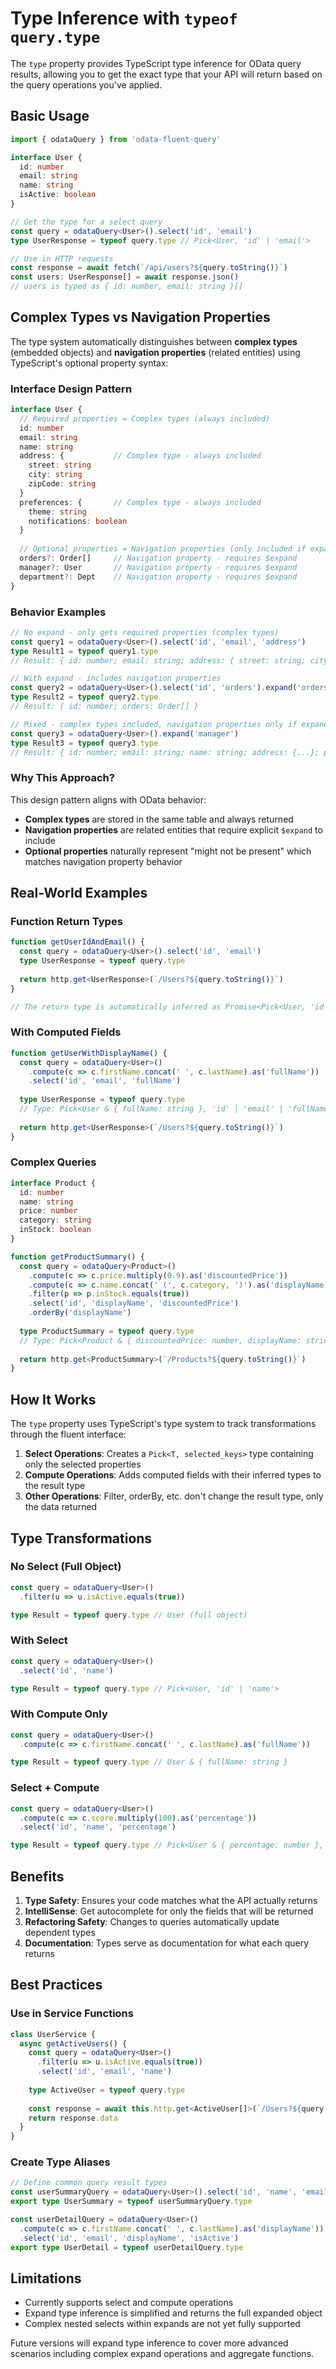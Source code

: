 # Type Inference with `typeof query.type`

The `type` property provides TypeScript type inference for OData query results, allowing you to get the exact type that your API will return based on the query operations you've applied.

## Basic Usage

```ts
import { odataQuery } from 'odata-fluent-query'

interface User {
  id: number
  email: string
  name: string
  isActive: boolean
}

// Get the type for a select query
const query = odataQuery<User>().select('id', 'email')
type UserResponse = typeof query.type // Pick<User, 'id' | 'email'>

// Use in HTTP requests
const response = await fetch(`/api/users?${query.toString()}`)
const users: UserResponse[] = await response.json()
// users is typed as { id: number, email: string }[]
```

## Complex Types vs Navigation Properties

The type system automatically distinguishes between **complex types** (embedded objects) and **navigation properties** (related entities) using TypeScript's optional property syntax:

### Interface Design Pattern

```ts
interface User {
  // Required properties = Complex types (always included)
  id: number
  email: string
  name: string
  address: {           // Complex type - always included
    street: string
    city: string
    zipCode: string
  }
  preferences: {       // Complex type - always included
    theme: string
    notifications: boolean
  }
  
  // Optional properties = Navigation properties (only included if expanded)
  orders?: Order[]     // Navigation property - requires $expand
  manager?: User       // Navigation property - requires $expand
  department?: Dept    // Navigation property - requires $expand
}
```

### Behavior Examples

```ts
// No expand - only gets required properties (complex types)
const query1 = odataQuery<User>().select('id', 'email', 'address')
type Result1 = typeof query1.type
// Result: { id: number; email: string; address: { street: string; city: string; zipCode: string } }

// With expand - includes navigation properties
const query2 = odataQuery<User>().select('id', 'orders').expand('orders')
type Result2 = typeof query2.type 
// Result: { id: number; orders: Order[] }

// Mixed - complex types included, navigation properties only if expanded
const query3 = odataQuery<User>().expand('manager')
type Result3 = typeof query3.type
// Result: { id: number; email: string; name: string; address: {...}; preferences: {...}; manager: User }
```

### Why This Approach?

This design pattern aligns with OData behavior:
- **Complex types** are stored in the same table and always returned
- **Navigation properties** are related entities that require explicit `$expand` to include
- **Optional properties** naturally represent "might not be present" which matches navigation property behavior

## Real-World Examples

### Function Return Types

```ts
function getUserIdAndEmail() {
  const query = odataQuery<User>().select('id', 'email')
  type UserResponse = typeof query.type
  
  return http.get<UserResponse>(`/Users?${query.toString()}`)
}

// The return type is automatically inferred as Promise<Pick<User, 'id' | 'email'>[]>
```

### With Computed Fields

```ts
function getUserWithDisplayName() {
  const query = odataQuery<User>()
    .compute(c => c.firstName.concat(' ', c.lastName).as('fullName'))
    .select('id', 'email', 'fullName')
  
  type UserResponse = typeof query.type
  // Type: Pick<User & { fullName: string }, 'id' | 'email' | 'fullName'>
  
  return http.get<UserResponse>(`/Users?${query.toString()}`)
}
```

### Complex Queries

```ts
interface Product {
  id: number
  name: string
  price: number
  category: string
  inStock: boolean
}

function getProductSummary() {
  const query = odataQuery<Product>()
    .compute(c => c.price.multiply(0.9).as('discountedPrice'))
    .compute(c => c.name.concat(' (', c.category, ')').as('displayName'))
    .filter(p => p.inStock.equals(true))
    .select('id', 'displayName', 'discountedPrice')
    .orderBy('displayName')
  
  type ProductSummary = typeof query.type
  // Type: Pick<Product & { discountedPrice: number, displayName: string }, 'id' | 'displayName' | 'discountedPrice'>
  
  return http.get<ProductSummary>(`/Products?${query.toString()}`)
}
```

## How It Works

The `type` property uses TypeScript's type system to track transformations through the fluent interface:

1. **Select Operations**: Creates a `Pick<T, selected_keys>` type containing only the selected properties
2. **Compute Operations**: Adds computed fields with their inferred types to the result type
3. **Other Operations**: Filter, orderBy, etc. don't change the result type, only the data returned

## Type Transformations

### No Select (Full Object)

```ts
const query = odataQuery<User>()
  .filter(u => u.isActive.equals(true))

type Result = typeof query.type // User (full object)
```

### With Select

```ts
const query = odataQuery<User>()
  .select('id', 'name')

type Result = typeof query.type // Pick<User, 'id' | 'name'>
```

### With Compute Only

```ts
const query = odataQuery<User>()
  .compute(c => c.firstName.concat(' ', c.lastName).as('fullName'))

type Result = typeof query.type // User & { fullName: string }
```

### Select + Compute

```ts
const query = odataQuery<User>()
  .compute(c => c.score.multiply(100).as('percentage'))
  .select('id', 'name', 'percentage')

type Result = typeof query.type // Pick<User & { percentage: number }, 'id' | 'name' | 'percentage'>
```

## Benefits

1. **Type Safety**: Ensures your code matches what the API actually returns
2. **IntelliSense**: Get autocomplete for only the fields that will be returned
3. **Refactoring Safety**: Changes to queries automatically update dependent types
4. **Documentation**: Types serve as documentation for what each query returns

## Best Practices

### Use in Service Functions

```ts
class UserService {
  async getActiveUsers() {
    const query = odataQuery<User>()
      .filter(u => u.isActive.equals(true))
      .select('id', 'email', 'name')
    
    type ActiveUser = typeof query.type
    
    const response = await this.http.get<ActiveUser[]>(`/Users?${query.toString()}`)
    return response.data
  }
}
```

### Create Type Aliases

```ts
// Define common query result types
const userSummaryQuery = odataQuery<User>().select('id', 'name', 'email')
export type UserSummary = typeof userSummaryQuery.type

const userDetailQuery = odataQuery<User>()
  .compute(c => c.firstName.concat(' ', c.lastName).as('displayName'))
  .select('id', 'email', 'displayName', 'isActive')
export type UserDetail = typeof userDetailQuery.type
```

## Limitations

- Currently supports select and compute operations
- Expand type inference is simplified and returns the full expanded object
- Complex nested selects within expands are not yet fully supported

Future versions will expand type inference to cover more advanced scenarios including complex expand operations and aggregate functions. 